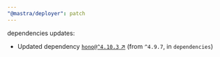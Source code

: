 ```yaml
---
"@mastra/deployer": patch
---
```

dependencies updates:
  - Updated dependency [`hono@^4.10.3` ↗︎](https://www.npmjs.com/package/hono/v/4.10.3) (from `^4.9.7`, in `dependencies`)
